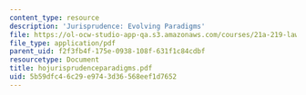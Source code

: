 ```yaml
---
content_type: resource
description: 'Jurisprudence: Evolving Paradigms'
file: https://ol-ocw-studio-app-qa.s3.amazonaws.com/courses/21a-219-law-and-society-spring-2003/5b59dfc46c29e9743d36568eef1d7652_hojurisprudenceparadigms.pdf
file_type: application/pdf
parent_uid: f2f3fb4f-175e-0938-108f-631f1c84cdbf
resourcetype: Document
title: hojurisprudenceparadigms.pdf
uid: 5b59dfc4-6c29-e974-3d36-568eef1d7652
---
```

